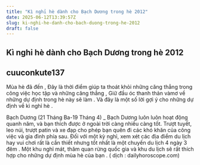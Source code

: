```yaml
---
title: "Kì nghỉ hè dành cho Bạch Dương trong hè 2012"
date: 2025-06-12T13:39:57Z
slug: ki-nghi-he-danh-cho-bach-duong-trong-he-2012
draft: false
---
```


## Kì nghỉ hè dành cho Bạch Dương trong hè 2012

## cuuconkute137

Mùa hè đã đến , Đây là thời điểm giúp ta thoát khỏi những căng thẳng trong công việc học tập và những căng thẳng , Giữ đầu óc thanh thản vàmơ về những dự định trong hè này sẽ làm . Và đây là một số lời gợi ý cho những dự định về kì nghỉ hè .

Bạch Dương (21 Tháng Ba-19 Tháng 4)
_ Bạch Dương luôn luôn hoạt động quanh năm, và bạn thích được ở ngoài trời càng nhiều càng tốt. Trượt tuyết, leo núi, trượt patin và xe đạp cho phép bạn quên đi các khó khăn của công việc và gia đình phía sau. Đối với một kỳ nghỉ, xem xét các địa điểm du lịch hay vui chơi rất là cần thiết nhưng tốt nhất là một chuyến du lịch 4 ngày 3 đêm . Một khu nghỉ mát, thăm quan rừng quốc gia và khu du lịch sẽ rất thích hợp cho những dự định mùa hè của bạn .
( dịch : dailyhoroscope.com)